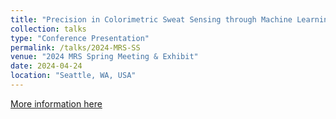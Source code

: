 ```yaml
---
title: "Precision in Colorimetric Sweat Sensing through Machine Learning"
collection: talks
type: "Conference Presentation"
permalink: /talks/2024-MRS-SS
venue: "2024 MRS Spring Meeting & Exhibit"
date: 2024-04-24
location: "Seattle, WA, USA"
---
```


[More information here](https://www.mrs.org/meetings-events/annual-meetings/archive/meeting/presentations/view/2024-mrs-spring-meeting/2024-mrs-spring-meeting-4007683)

